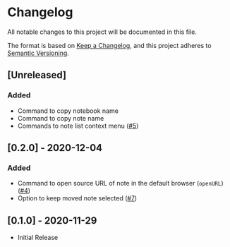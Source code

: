 # Changelog

All notable changes to this project will be documented in this file.

The format is based on [Keep a Changelog](https://keepachangelog.com/en/1.0.0/),
and this project adheres to [Semantic Versioning](https://semver.org/spec/v2.0.0.html).

## [Unreleased]

### Added

- Command to copy notebook name
- Command to copy note name
- Commands to note list context menu ([#5](https://github.com/benji300/joplin-commands/issues/5))

## [0.2.0] - 2020-12-04

### Added

- Command to open source URL of note in the default browser (`openURL`) ([#4](https://github.com/benji300/joplin-commands/issues/4))
- Option to keep moved note selected ([#7](https://github.com/benji300/joplin-commands/issues/7))

## [0.1.0] - 2020-11-29

- Initial Release
